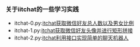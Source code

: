 ### 关于iitchat的一些学习实践

- itchat-0.py:[itchat获取微信好友总人数以及男女比例](https://github.com/King-Key/Test/blob/itchat/itchat/itchat-0.py)
- itchat-1.py:[itchat获取微信好友头像并进行矩形拼接](https://github.com/King-Key/Test/blob/itchat/itchat/itchat-1.py)
- itchat-2.py:[itchat利用接口实现简单的聊天机器人](https://github.com/King-Key/Test/blob/itchat/itchat/itchat-2.py)
